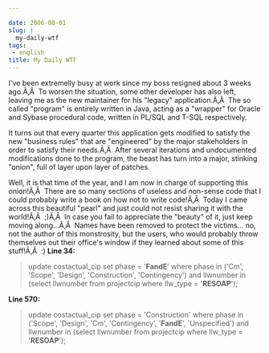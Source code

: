 ```yaml
---

date: 2006-08-01
slug: |
  my-daily-wtf
tags:
 - english
title: My Daily WTF
---
```


I've been extremelly busy at work since my boss resigned about 3 weeks
ago.Ã‚Â  To worsen the situation, some other developer has also left,
leaving me as the new maintainer for his "legacy" application.Ã‚Â  The
so called "program" is entirely written in Java, acting as a "wrapper"
for Oracle and Sybase procedural code, written in PL/SQL and T-SQL
respectively.

It turns out that every quarter this application gets modified to
satisfy the new "business rules" that are "engineered" by the major
stakeholders in order to satisfy their needs.Ã‚Â  After several
iterations and undocumented modifications done to the program, the beast
has turn into a major, stinking "onion", full of layer upon layer of
patches.

Well, it is that time of the year, and I am now in charge of supporting
this onion!Ã‚Â  There are so many sections of useless and non-sense code
that I could probably write a book on how not to write code!Ã‚Â  Today I
came across this beautiful "pearl" and just could not resist sharing it
with the world!Ã‚Â  ;)Ã‚Â  In case you fail to appreciate the "beauty"
of it, just keep moving along...Ã‚Â  Names have been removed to protect
the victims... no, not the author of this monstrosity, but the users,
who would probably throw themselves out their office's window if they
learned about some of this stuff!Ã‚Â  :) **Line 34:**

> update costactual_cip set phase = '**FandE**\' where phase in (\'Cm\',
> \'Scope\', \'Design\', \'Construction\', \'Contingency\') and
> llwnumber in (select llwnumber from projectcip where llw_type =
> \'**RESOAP**');

**Line 570:**

> update costactual_cip set phase = 'Construction' where phase in
> ('Scope', 'Design', 'Cm', 'Contingency', '**FandE**', 'Unspecified')
> and llwnumber in (select llwnumber from projectcip where llw_type =
> '**RESOAP**');
